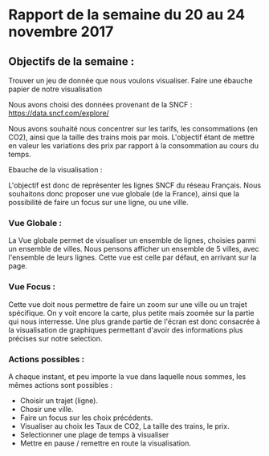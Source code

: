 # Rapport de la semaine du 20 au 24 novembre 2017

## Objectifs de la semaine : 
Trouver un jeu de donnée que nous voulons visualiser.
Faire une ébauche papier de notre visualisation

Nous avons choisi des données provenant de la SNCF : 
<https://data.sncf.com/explore/>

Nous avons souhaité nous concentrer sur les tarifs, les consommations (en CO2), ainsi que la taille des trains mois par mois.
L'objectif étant de mettre en valeur les variations des prix par rapport à la consommation au cours du temps.

Ebauche de la visualisation : 

L'objectif est donc de représenter les lignes SNCF du réseau Français.
Nous souhaitons donc proposer une vue globale (de la France), ainsi que la possibilité de faire un focus sur une ligne, ou une ville.

### Vue Globale : 

La Vue globale permet de visualiser un ensemble de lignes, choisies parmi un ensemble de villes.
Nous pensons afficher un ensemble de 5 villes, avec l'ensemble de leurs lignes. Cette vue est celle par défaut, en arrivant sur la page. 

### Vue Focus :

Cette vue doit nous permettre de faire un zoom sur une ville ou un trajet spécifique. 
On y voit encore la carte, plus petite mais zoomée sur la partie qui nous interresse.
Une plus grande partie de l'écran est donc consacrée à la visualisation de graphiques permettant d'avoir des informations plus précises sur notre selection.

### Actions possibles : 
A chaque instant, et peu importe la vue dans laquelle nous sommes, les mêmes actions sont possibles : 
- Choisir un trajet (ligne).
- Chosir une ville.
- Faire un focus sur les choix précédents.
- Visualiser au choix les Taux de CO2, La taille des trains, le prix.
- Selectionner une plage de temps à visualiser
- Mettre en pause / remettre en route la visualisation.


 

